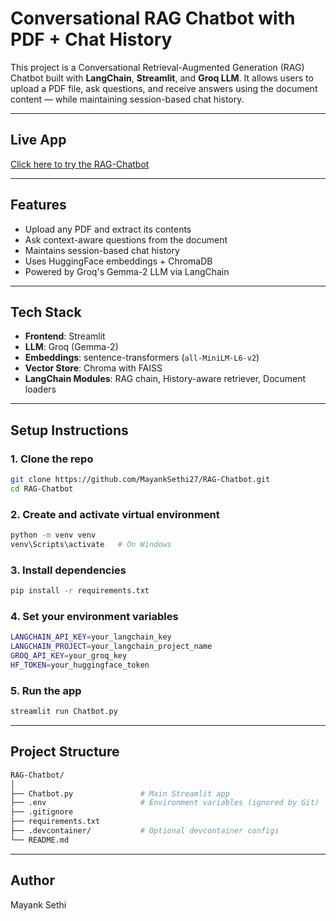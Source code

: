 #  Conversational RAG Chatbot with PDF + Chat History

This project is a Conversational Retrieval-Augmented Generation (RAG) Chatbot built with **LangChain**, **Streamlit**, and **Groq LLM**. It allows users to upload a PDF file, ask questions, and receive answers using the document content — while maintaining session-based chat history.

---
##  Live App

 [Click here to try the RAG-Chatbot](https://rag-chatbot-mayank.streamlit.app/)

---
##  Features

-  Upload any PDF and extract its contents
-  Ask context-aware questions from the document
-  Maintains session-based chat history
-  Uses HuggingFace embeddings + ChromaDB 
-  Powered by Groq's Gemma-2 LLM via LangChain

---

##  Tech Stack

- **Frontend**: Streamlit
- **LLM**: Groq (Gemma-2)
- **Embeddings**: sentence-transformers (`all-MiniLM-L6-v2`)
- **Vector Store**: Chroma with FAISS
- **LangChain Modules**: RAG chain, History-aware retriever, Document loaders

---

##  Setup Instructions

### 1. Clone the repo

```bash
git clone https://github.com/MayankSethi27/RAG-Chatbot.git
cd RAG-Chatbot
```
### 2. Create and activate virtual environment

```bash
python -m venv venv
venv\Scripts\activate   # On Windows
```
### 3. Install dependencies

```bash
pip install -r requirements.txt
```
### 4. Set your environment variables

```bash
LANGCHAIN_API_KEY=your_langchain_key
LANGCHAIN_PROJECT=your_langchain_project_name
GROQ_API_KEY=your_groq_key
HF_TOKEN=your_huggingface_token
```
### 5. Run the app
```bash
streamlit run Chatbot.py
```
---
## Project Structure
```bash
RAG-Chatbot/
│
├── Chatbot.py               # Main Streamlit app
├── .env                     # Environment variables (ignored by Git)
├── .gitignore
├── requirements.txt
├── .devcontainer/           # Optional devcontainer configs
└── README.md
```
---
## Author
Mayank Sethi

